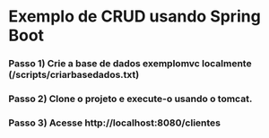 # Exemplo de CRUD usando Spring Boot 

### Passo 1) Crie a base de dados exemplomvc localmente (/scripts/criarbasedados.txt)

### Passo 2) Clone o projeto e execute-o usando o tomcat.

### Passo 3) Acesse http://localhost:8080/clientes
